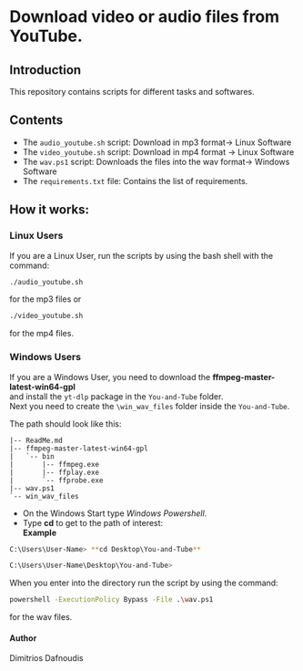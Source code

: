 # Download video or audio files from YouTube.

## Introduction

This repository contains scripts for different tasks and softwares.

## Contents

- The `audio_youtube.sh` script: Download in mp3 format-> Linux Software
- The `video_youtube.sh` script: Download in mp4 format -> Linux Software
- The `wav.ps1` script: Downloads the files into the wav format-> Windows Software
- The `requirements.txt` file: Contains the list of requirements. 

## How it works:

### Linux Users

If you are a Linux User, run the scripts by using the bash shell with the command:

```bash
./audio_youtube.sh
```

for the mp3 files or
```bash
./video_youtube.sh
```
for the mp4 files.

### Windows Users

If you are a Windows User, you need to download the **ffmpeg-master-latest-win64-gpl** <br>
and install the `yt-dlp` package in the `You-and-Tube` folder. <br>
Next you need to create the `\win_wav_files` folder inside the `You-and-Tube`.<br>

The path should look like this:
```
|-- ReadMe.md
|-- ffmpeg-master-latest-win64-gpl
|   `-- bin
|       |-- ffmpeg.exe
|       |-- ffplay.exe
|       `-- ffprobe.exe
|-- wav.ps1
`-- win_wav_files
```
- On the Windows Start type _Windows Powershell_.
- Type **cd** to get to the path of interest: <br>
**Example**
```bash
C:\Users\User-Name> **cd Desktop\You-and-Tube**

C:\Users\User-Name\Desktop\You-and-Tube>
```

When you enter into the directory run the script by using the command:

```bash
powershell -ExecutionPolicy Bypass -File .\wav.ps1
```
for the wav files.

#### Author
Dimitrios Dafnoudis

